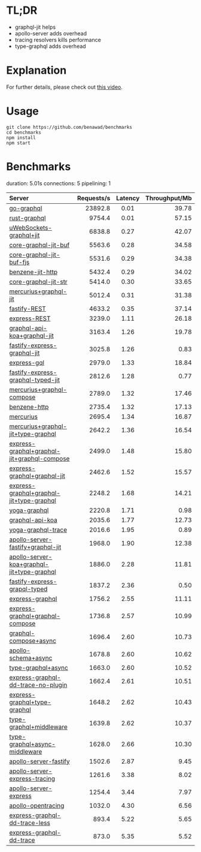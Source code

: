 # TL;DR

- graphql-jit helps
- apollo-server adds overhead
- tracing resolvers kills performance
- type-graphql adds overhead

# Explanation

For further details, please check out [this video](https://www.youtube.com/watch?v=JbV7MCeEPb8).

# Usage

```
git clone https://github.com/benawad/benchmarks
cd benchmarks
npm install
npm start
```

# Benchmarks
duration: 5.01s
connections: 5
pipelining: 1

| Server                                                                                                                                                                  | Requests/s | Latency | Throughput/Mb |
| :--                                                                                                                                                                     | --:        | :-:     | --:           |
| [go-graphql](https://github.com/benawad/node-graphql-benchmarks/tree/master/benchmarks/go-graphql.js)                                                                   | 23892.8    | 0.01    | 39.78         |
| [rust-graphql](https://github.com/benawad/node-graphql-benchmarks/tree/master/benchmarks/rust-graphql.js)                                                               | 9754.4     | 0.01    | 57.15         |
| [uWebSockets-graphql+jit](https://github.com/benawad/node-graphql-benchmarks/tree/master/benchmarks/uWebSockets-graphql+jit.js)                                         | 6838.8     | 0.27    | 42.07         |
| [core-graphql-jit-buf](https://github.com/benawad/node-graphql-benchmarks/tree/master/benchmarks/core-graphql-jit-buf.js)                                               | 5563.6     | 0.28    | 34.58         |
| [core-graphql-jit-buf-fjs](https://github.com/benawad/node-graphql-benchmarks/tree/master/benchmarks/core-graphql-jit-buf-fjs.js)                                       | 5531.6     | 0.29    | 34.38         |
| [benzene-jit-http](https://github.com/benawad/node-graphql-benchmarks/tree/master/benchmarks/benzene-jit-http.js)                                                       | 5432.4     | 0.29    | 34.02         |
| [core-graphql-jit-str](https://github.com/benawad/node-graphql-benchmarks/tree/master/benchmarks/core-graphql-jit-str.js)                                               | 5414.0     | 0.30    | 33.65         |
| [mercurius+graphql-jit](https://github.com/benawad/node-graphql-benchmarks/tree/master/benchmarks/mercurius+graphql-jit.js)                                             | 5012.4     | 0.31    | 31.38         |
| [fastify-REST](https://github.com/benawad/node-graphql-benchmarks/tree/master/benchmarks/fastify-REST.js)                                                               | 4633.2     | 0.35    | 37.14         |
| [express-REST](https://github.com/benawad/node-graphql-benchmarks/tree/master/benchmarks/express-REST.js)                                                               | 3239.0     | 1.11    | 26.18         |
| [graphql-api-koa+graphql-jit](https://github.com/benawad/node-graphql-benchmarks/tree/master/benchmarks/graphql-api-koa+graphql-jit.js)                                 | 3163.4     | 1.26    | 19.78         |
| [fastify-express-graphql-jit](https://github.com/benawad/node-graphql-benchmarks/tree/master/benchmarks/fastify-express-graphql-jit.js)                                 | 3025.8     | 1.26    | 0.83          |
| [express-gql](https://github.com/benawad/node-graphql-benchmarks/tree/master/benchmarks/express-gql.js)                                                                 | 2979.0     | 1.33    | 18.84         |
| [fastify-express-graphql-typed-jit](https://github.com/benawad/node-graphql-benchmarks/tree/master/benchmarks/fastify-express-graphql-typed-jit.js)                     | 2812.6     | 1.28    | 0.77          |
| [mercurius+graphql-compose](https://github.com/benawad/node-graphql-benchmarks/tree/master/benchmarks/mercurius+graphql-compose.js)                                     | 2789.0     | 1.32    | 17.46         |
| [benzene-http](https://github.com/benawad/node-graphql-benchmarks/tree/master/benchmarks/benzene-http.js)                                                               | 2735.4     | 1.32    | 17.13         |
| [mercurius](https://github.com/benawad/node-graphql-benchmarks/tree/master/benchmarks/mercurius.js)                                                                     | 2695.4     | 1.34    | 16.87         |
| [mercurius+graphql-jit+type-graphql](https://github.com/benawad/node-graphql-benchmarks/tree/master/benchmarks/mercurius+graphql-jit+type-graphql.js)                   | 2642.2     | 1.36    | 16.54         |
| [express-graphql+graphql-jit+graphql-compose](https://github.com/benawad/node-graphql-benchmarks/tree/master/benchmarks/express-graphql+graphql-jit+graphql-compose.js) | 2499.0     | 1.48    | 15.80         |
| [express-graphql+graphql-jit](https://github.com/benawad/node-graphql-benchmarks/tree/master/benchmarks/express-graphql+graphql-jit.js)                                 | 2462.6     | 1.52    | 15.57         |
| [express-graphql+graphql-jit+type-graphql](https://github.com/benawad/node-graphql-benchmarks/tree/master/benchmarks/express-graphql+graphql-jit+type-graphql.js)       | 2248.2     | 1.68    | 14.21         |
| [yoga-graphql](https://github.com/benawad/node-graphql-benchmarks/tree/master/benchmarks/yoga-graphql.js)                                                               | 2220.8     | 1.71    | 0.98          |
| [graphql-api-koa](https://github.com/benawad/node-graphql-benchmarks/tree/master/benchmarks/graphql-api-koa.js)                                                         | 2035.6     | 1.77    | 12.73         |
| [yoga-graphql-trace](https://github.com/benawad/node-graphql-benchmarks/tree/master/benchmarks/yoga-graphql-trace.js)                                                   | 2016.6     | 1.95    | 0.89          |
| [apollo-server-fastify+graphql-jit](https://github.com/benawad/node-graphql-benchmarks/tree/master/benchmarks/apollo-server-fastify+graphql-jit.js)                     | 1968.0     | 1.90    | 12.38         |
| [apollo-server-koa+graphql-jit+type-graphql](https://github.com/benawad/node-graphql-benchmarks/tree/master/benchmarks/apollo-server-koa+graphql-jit+type-graphql.js)   | 1886.0     | 2.28    | 11.81         |
| [fastify-express-grapql-typed](https://github.com/benawad/node-graphql-benchmarks/tree/master/benchmarks/fastify-express-grapql-typed.js)                               | 1837.2     | 2.36    | 0.50          |
| [express-graphql](https://github.com/benawad/node-graphql-benchmarks/tree/master/benchmarks/express-graphql.js)                                                         | 1756.2     | 2.55    | 11.11         |
| [express-graphql+graphql-compose](https://github.com/benawad/node-graphql-benchmarks/tree/master/benchmarks/express-graphql+graphql-compose.js)                         | 1736.8     | 2.57    | 10.99         |
| [graphql-compose+async](https://github.com/benawad/node-graphql-benchmarks/tree/master/benchmarks/graphql-compose+async.js)                                             | 1696.4     | 2.60    | 10.73         |
| [apollo-schema+async](https://github.com/benawad/node-graphql-benchmarks/tree/master/benchmarks/apollo-schema+async.js)                                                 | 1678.8     | 2.60    | 10.62         |
| [type-graphql+async](https://github.com/benawad/node-graphql-benchmarks/tree/master/benchmarks/type-graphql+async.js)                                                   | 1663.0     | 2.60    | 10.52         |
| [express-graphql-dd-trace-no-plugin](https://github.com/benawad/node-graphql-benchmarks/tree/master/benchmarks/express-graphql-dd-trace-no-plugin.js)                   | 1662.4     | 2.61    | 10.51         |
| [express-graphql+type-graphql](https://github.com/benawad/node-graphql-benchmarks/tree/master/benchmarks/express-graphql+type-graphql.js)                               | 1648.2     | 2.62    | 10.43         |
| [type-graphql+middleware](https://github.com/benawad/node-graphql-benchmarks/tree/master/benchmarks/type-graphql+middleware.js)                                         | 1639.8     | 2.62    | 10.37         |
| [type-graphql+async-middleware](https://github.com/benawad/node-graphql-benchmarks/tree/master/benchmarks/type-graphql+async-middleware.js)                             | 1628.0     | 2.66    | 10.30         |
| [apollo-server-fastify](https://github.com/benawad/node-graphql-benchmarks/tree/master/benchmarks/apollo-server-fastify.js)                                             | 1502.6     | 2.87    | 9.45          |
| [apollo-server-express-tracing](https://github.com/benawad/node-graphql-benchmarks/tree/master/benchmarks/apollo-server-express-tracing.js)                             | 1261.6     | 3.38    | 8.02          |
| [apollo-server-express](https://github.com/benawad/node-graphql-benchmarks/tree/master/benchmarks/apollo-server-express.js)                                             | 1254.4     | 3.44    | 7.97          |
| [apollo-opentracing](https://github.com/benawad/node-graphql-benchmarks/tree/master/benchmarks/apollo-opentracing.js)                                                   | 1032.0     | 4.30    | 6.56          |
| [express-graphql-dd-trace-less](https://github.com/benawad/node-graphql-benchmarks/tree/master/benchmarks/express-graphql-dd-trace-less.js)                             | 893.4      | 5.22    | 5.65          |
| [express-graphql-dd-trace](https://github.com/benawad/node-graphql-benchmarks/tree/master/benchmarks/express-graphql-dd-trace.js)                                       | 873.0      | 5.35    | 5.52          |
